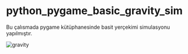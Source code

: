 # python_pygame_basic_gravity_sim

Bu çalısmada pygame kütüphanesinde basit yerçekimi simulasyonu yapılmıştır.

![gravity](https://user-images.githubusercontent.com/74815003/129388671-f0a722b1-982f-4f6c-ba78-132794d5ad45.gif)
